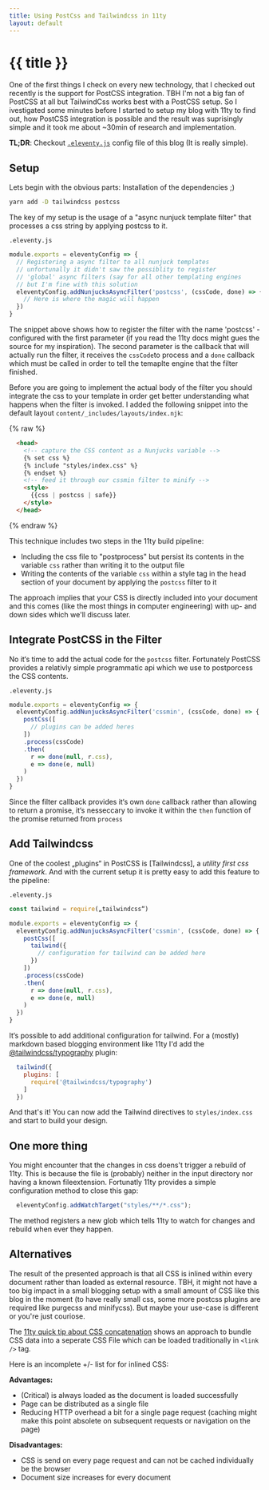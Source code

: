 ```yaml
---
title: Using PostCss and Tailwindcss in 11ty
layout: default
---
```


# {{ title }}

One of the first things I check on every new technology, that I checked out recently is the support for PostCSS integration. TBH I'm not a big fan of PostCSS at all but TailwindCss works best with a PostCSS setup. So I ivestigated some minutes before I started to setup my blog with 11ty to find out, how PostCSS integration is possible and the result was suprisingly simple and it took me about ~30min of research and implementation.

**TL;DR**: Checkout [`.eleventy.js`]() config file of this blog (It is really simple).

## Setup

Lets begin with the obvious parts: Installation of the dependencies ;)

```bash
yarn add -D tailwindcss postcss``` 

The key of my setup is the usage of a "async nunjuck template filter" that processes a css string by applying postcss to it.


`.eleventy.js` 

```js
module.exports = eleventyConfig => {
  // Registering a async filter to all nunjuck templates
  // unfortunally it didn't saw the possiblity to register 
  // 'global' async filters (say for all other templating engines
  // but I'm fine with this solution
  eleventyConfig.addNunjucksAsyncFilter('postcss', (cssCode, done) => {
    // Here is where the magic will happen
  })
}
```

The snippet above shows how to register the filter with the name 'postcss' - configured with the first parameter (if you read the 11ty docs might gues the source for my inspiration). The second parameter is the callback that will actually run the filter, it receives the `cssCode`to process and a `done` callback which must be called in order to tell the temaplte engine that the filter finished.

Before you are going to implement the actual body of the filter you should integrate the css to your template in order get better understanding what happens when the filter is invoked. I added the following snippet into the default layout `content/_includes/layouts/index.njk`:

{% raw %}
```html
  <head>
    <!-- capture the CSS content as a Nunjucks variable -->
    {% set css %}
    {% include "styles/index.css" %}
    {% endset %}
    <!-- feed it through our cssmin filter to minify -->
    <style>
      {{css | postcss | safe}}
    </style>
  </head>
``` 
{% endraw %}

This technique includes two steps in the 11ty build pipeline:
 
- Including the css file to "postprocess" but persist its contents in the variable `css` rather than writing it to the output file
- Writing the contents of the variable `css` within a style tag in the head section of your document by applying the `postcss` filter to it

The approach implies that your CSS is directly included into your document and this comes (like the most things in computer engineering) with up- and down sides which we'll discuss later.

## Integrate PostCSS in the Filter

No it‘s time to add the actual code for the `postcss` filter. Fortunately PostCSS provides a relativly simple programmatic api which we use to postporcess the CSS contents. 

`.eleventy.js` 

```js
module.exports = eleventyConfig => {
  eleventyConfig.addNunjucksAsyncFilter('cssmin', (cssCode, done) => {
    postCss([
      // plugins can be added heres
    ])
    .process(cssCode)
    .then(
      r => done(null, r.css), 
      e => done(e, null)
    )
  })
}
```

Since the filter callback provides it‘s own `done` callback rather than allowing to return a promise, it‘s nesseccary to invoke it within the `then` function of the promise returned from `process` 

## Add Tailwindcss

One of the coolest „plugins“ in PostCSS is [Tailwindcss], a _utility first css framework_. And with the current setup it is pretty easy to add this feature to the pipeline:  


`.eleventy.js` 

```js
const tailwind = require(„tailwindcss“)

module.exports = eleventyConfig => {
  eleventyConfig.addNunjucksAsyncFilter('cssmin', (cssCode, done) => {
    postCss([
      tailwind({
        // configuration for tailwind can be added here
      })
    ])
    .process(cssCode)
    .then(
      r => done(null, r.css), 
      e => done(e, null)
    )
  })
}
```

It‘s possible to add additional configuration for tailwind. For a (mostly) markdown based blogging environment like 11ty I'd add the [@tailwindcss/typography]() plugin:

```js
  tailwind({
    plugins: [
      require('@tailwindcss/typography')
    ]
  })
```

And that's it! You can now add the Tailwind directives to `styles/index.css` and start to build your design.

## One more thing

You might encounter that the changes in css doens't trigger a rebuild of 11ty. This is because the file is (probably) neither in the input directory nor having a known fileextension. Fortunatly 11ty provides a simple configuration method to close this gap:

```js
  eleventyConfig.addWatchTarget("styles/**/*.css");
```

The method registers a new glob which tells 11ty to watch for changes and rebuild when ever they happen.

## Alternatives

The result of the presented approach is that all CSS is inlined within every document rather than loaded as external resource. TBH, it might not have a too big impact in a small blogging setup with a small amount of CSS like this blog in the moment (to have really small css, some more postcss plugins are required like purgecss and minifycss). But maybe your use-case is different or you're just couriose.

The [11ty quick tip about CSS concatenation](https://www.11ty.dev/docs/quicktips/concatenate/) shows an approach to bundle CSS data into a seperate CSS File which can be loaded traditionally in `<link />` tag.

Here is an incomplete +/- list for for inlined CSS:

**Advantages:**

- (Critical) is always loaded as the document is loaded successfully
- Page can be distributed as a single file
- Reducing HTTP overhead a bit for a single page request (caching might make this point absolete on subsequent requests or navigation on the  page)

**Disadvantages:**

- CSS is send on every page request and can not be cached individually be the browser
- Document size increases for every document